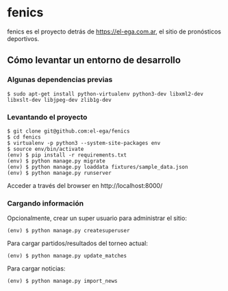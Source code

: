 fenics
======

fenics es el proyecto detrás de https://el-ega.com.ar,
el sitio de pronósticos deportivos.

Cómo levantar un entorno de desarrollo
--------------------------------------

### Algunas dependencias previas

    $ sudo apt-get install python-virtualenv python3-dev libxml2-dev libxslt-dev libjpeg-dev zlib1g-dev


### Levantando el proyecto

    $ git clone git@github.com:el-ega/fenics
    $ cd fenics
    $ virtualenv -p python3 --system-site-packages env
    $ source env/bin/activate
    (env) $ pip install -r requirements.txt
    (env) $ python manage.py migrate
    (env) $ python manage.py loaddata fixtures/sample_data.json
    (env) $ python manage.py runserver

Acceder a través del browser en http://localhost:8000/


### Cargando información

Opcionalmente, crear un super usuario para administrar el sitio:

    (env) $ python manage.py createsuperuser

Para cargar partidos/resultados del torneo actual:

    (env) $ python manage.py update_matches

Para cargar noticias:

    (env) $ python manage.py import_news
